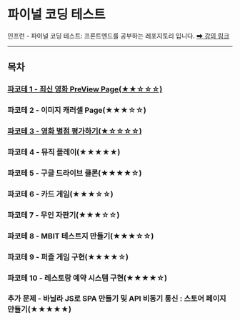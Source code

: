 # 파이널 코딩 테스트 
인프런 - 파이널 코딩 테스트: 프론트엔드를 공부하는 레포지토리 입니다.
[➡ 강의 링크](https://www.inflearn.com/course/프론트엔드-파이널-코딩테스트/)

---

## 목차

### [파코테 1 - 최신 영화 PreView Page(★★☆☆☆)](https://github.com/hj9118/final-coding-test/blob/8d4690becefa6a22bee9a0b357d68262c3d0eb25/01.boxOffice)
### 파코테 2 - 이미지 캐러셀 Page(★★★☆☆)
### [파코테 3 - 영화 별점 평가하기(★☆☆☆☆)](https://github.com/hj9118/final-coding-test/blob/8d4690becefa6a22bee9a0b357d68262c3d0eb25/03.movieStar)
### 파코테 4 - 뮤직 플레이(★★★★★)
### 파코테 5 - 구글 드라이브 클론(★★★★☆)
### 파코테 6 - 카드 게임(★★★☆☆)
### 파코테 7 - 무인 자판기(★★★☆☆)
### 파코테 8 - MBIT 테스트지 만들기(★★★☆☆)
### 파코테 9 - 퍼즐 게임 구현(★★★★☆)
### 파코테 10 - 레스토랑 예약 시스템 구현(★★★★☆)
### 추가 문제 - 바닐라 JS로 SPA 만들기 및 API 비동기 통신 : 스토어 페이지 만들기(★★★★★)